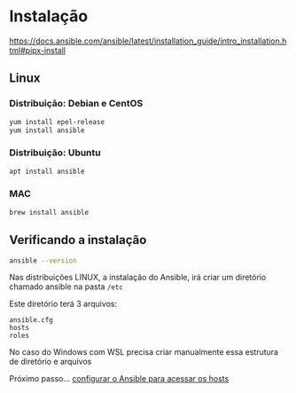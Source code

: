 # Instalação

https://docs.ansible.com/ansible/latest/installation_guide/intro_installation.html#pipx-install

## Linux

### Distribuição: Debian e CentOS

```bash
yum install epel-release
yum install ansible

```

### Distribuição: Ubuntu

```bash
apt install ansible
```

### MAC

```bash
brew install ansible
```

## Verificando a instalação

```bash
ansible --version
```

Nas distribuições LINUX, a instalação do Ansible, irá criar um diretório chamado ansible na pasta `/etc` 

Este diretório terá 3 arquivos:

    ansible.cfg
    hosts
    roles

No caso do Windows com WSL precisa criar manualmente essa estrutura de diretório e arquivos

Próximo passo... [configurar o Ansible para acessar os hosts](conf.md)



